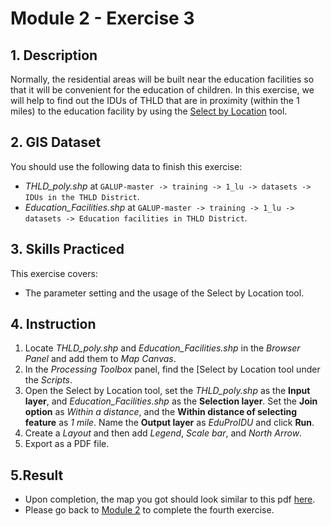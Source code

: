 # Module 2 - Exercise 3

## 1. Description

Normally, the residential areas will be built near the education facilities so that it will be convenient for the education of children. In this exercise, we will help to find out the IDUs of THLD that are in proximity (within the 1 miles) to the education facility by using the [Select by Location](https://github.com/SERVIR-WA/GALUP/blob/master/training/1_lu/modules/module2.md#26-select-by-location) tool.

## 2. GIS Dataset
You should use the following data to finish this exercise:
- _THLD\_poly.shp_ at
`GALUP-master -> training -> 1_lu -> datasets -> IDUs in the THLD District`.
- _Education\_Facilities.shp_ at `GALUP-master -> training -> 1_lu -> datasets -> Education facilities in THLD District`.

## 3. Skills Practiced

This exercise covers:

- The parameter setting and the usage of the Select by Location tool.

## 4. Instruction

1. Locate _THLD\_poly.shp_ and _Education\_Facilities.shp_ in the _Browser Panel_ and add them to
   _Map Canvas_.
2. In the _Processing Toolbox_ panel, find the [Select by Location tool under the _Scripts_.
3. Open the Select by Location tool, set the _THLD\_poly.shp_ as the **Input layer**, and _Education\_Facilities.shp_ as the **Selection layer**. Set the **Join option** as _Within a distance_, and the **Within distance of selecting feature** as _1 mile_. Name the **Output layer** as _EduProIDU_ and click **Run**.
4. Create a _Layout_ and then add _Legend_, _Scale bar_, and _North Arrow_.
5. Export as a PDF file.

## 5.Result

- Upon completion, the map you got should look similar to this pdf
  [here](../pdf_maps/M2E3_EduProximity2.pdf).
- Please go back to
  [Module 2](https://github.com/SERVIR-WA/GALUP/blob/master/training/1_lu/modules/module2.md#3-exercises) to complete the fourth exercise.
